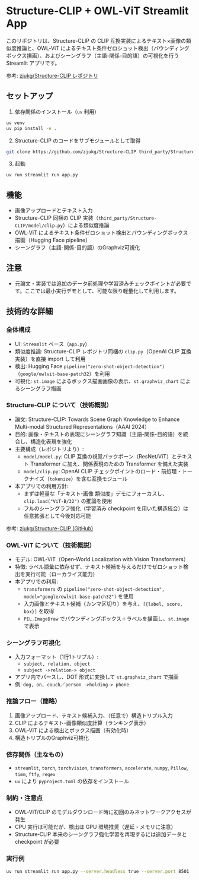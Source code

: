 Structure-CLIP + OWL‑ViT Streamlit App
=====================================

このリポジトリは、Structure-CLIP の CLIP 互換実装によるテキスト×画像の類似度推論と、OWL‑ViT によるテキスト条件ゼロショット検出（バウンディングボックス描画）、およびシーングラフ（主語-関係-目的語）の可視化を行う Streamlit アプリです。

参考: [zjukg/Structure-CLIP レポジトリ](https://github.com/zjukg/Structure-CLIP)

セットアップ
------------

1. 依存関係のインストール（`uv` 利用）

```bash
uv venv
uv pip install -e .
```

2. Structure-CLIP のコードをサブモジュールとして取得

```bash
git clone https://github.com/zjukg/Structure-CLIP third_party/Structure-CLIP
```

3. 起動

```bash
uv run streamlit run app.py
```

機能
----

- 画像アップロードとテキスト入力
- Structure-CLIP 同梱の CLIP 実装（`third_party/Structure-CLIP/model/clip.py`）による類似度推論
- OWL‑ViT によるテキスト条件ゼロショット検出とバウンディングボックス描画（Hugging Face pipeline）
- シーングラフ（主語-関係-目的語）のGraphviz可視化

注意
----

- 元論文・実装では追加のデータ前処理や学習済みチェックポイントが必要です。ここでは最小実行デモとして、可能な限り軽量化して利用します。


技術的な詳細
--------------

### 全体構成

- UI: `Streamlit` ベース（`app.py`）
- 類似度推論: Structure-CLIP レポジトリ同梱の `clip.py`（OpenAI CLIP 互換実装）を直接 import して利用
- 検出: Hugging Face `pipeline("zero-shot-object-detection")`（`google/owlvit-base-patch32`）を利用
- 可視化: `st.image` によるボックス描画画像の表示、`st.graphviz_chart` によるシーングラフ描画

### Structure-CLIP について（技術概説）

- 論文: Structure-CLIP: Towards Scene Graph Knowledge to Enhance Multi-modal Structured Representations（AAAI 2024）
- 目的: 画像・テキストの表現にシーングラフ知識（主語-関係-目的語）を統合し、構造化表現を強化
- 主要構成（レポジトリより）:
  - `model/model.py`: CLIP 互換の視覚バックボーン（ResNet/ViT）とテキスト Transformer に加え、関係表現のための Transformer を備えた実装
  - `model/clip.py`: OpenAI CLIP チェックポイントのロード・前処理・トークナイズ（`tokenize`）を含む互換モジュール
- 本アプリでの利用方針:
  - まずは軽量な「テキスト-画像 類似度」デモにフォーカスし、`clip.load("ViT-B/32")` の推論を使用
  - フルのシーングラフ強化（学習済み checkpoint を用いた構造統合）は任意拡張として今後対応可能

参考: [zjukg/Structure-CLIP (GitHub)](https://github.com/zjukg/Structure-CLIP)

### OWL‑ViT について（技術概説）

- モデル: OWL‑ViT（Open‑World Localization with Vision Transformers）
- 特徴: ラベル語彙に依存せず、テキスト候補を与えるだけでゼロショット検出を実行可能（ローカライズ能力）
- 本アプリでの利用:
  - `transformers` の `pipeline("zero-shot-object-detection", model="google/owlvit-base-patch32")` を使用
  - 入力画像とテキスト候補（カンマ区切り）を与え、`[{label, score, box}]` を取得
  - `PIL.ImageDraw` でバウンディングボックス＋ラベルを描画し、`st.image` で表示

### シーングラフ可視化

- 入力フォーマット（1行1トリプル）:
  - `subject, relation, object`
  - `subject ->relation-> object`
- アプリ内でパースし、DOT 形式に変換して `st.graphviz_chart` で描画
- 例: `dog, on, couch`／`person ->holding-> phone`

### 推論フロー（簡略）

1. 画像アップロード、テキスト候補入力、（任意で）構造トリプル入力
2. CLIP によるテキスト-画像類似度計算（ランキング表示）
3. OWL‑ViT による検出とボックス描画（有効化時）
4. 構造トリプルのGraphviz可視化

### 依存関係（主なもの）

- `streamlit`, `torch`, `torchvision`, `transformers`, `accelerate`, `numpy`, `Pillow`, `timm`, `ftfy`, `regex`
- `uv` により `pyproject.toml` の依存をインストール

### 制約・注意点

- OWL‑ViT/CLIP のモデルダウンロード時に初回のみネットワークアクセスが発生
- CPU 実行は可能だが、検出は GPU 環境推奨（遅延・メモリに注意）
- Structure‑CLIP 本来のシーングラフ強化学習を再現するには追加データと checkpoint が必要

### 実行例

```bash
uv run streamlit run app.py --server.headless true --server.port 8501
```



